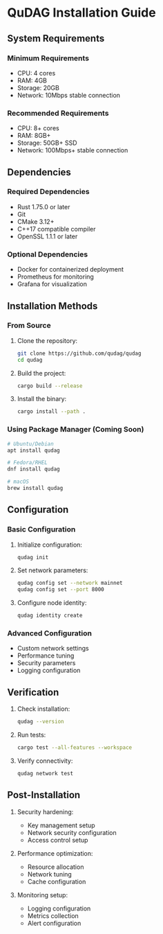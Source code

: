 # QuDAG Installation Guide

## System Requirements

### Minimum Requirements
- CPU: 4 cores
- RAM: 4GB
- Storage: 20GB
- Network: 10Mbps stable connection

### Recommended Requirements
- CPU: 8+ cores
- RAM: 8GB+
- Storage: 50GB+ SSD
- Network: 100Mbps+ stable connection

## Dependencies

### Required Dependencies
- Rust 1.75.0 or later
- Git
- CMake 3.12+
- C++17 compatible compiler
- OpenSSL 1.1.1 or later

### Optional Dependencies
- Docker for containerized deployment
- Prometheus for monitoring
- Grafana for visualization

## Installation Methods

### From Source

1. Clone the repository:
   ```bash
   git clone https://github.com/qudag/qudag
   cd qudag
   ```

2. Build the project:
   ```bash
   cargo build --release
   ```

3. Install the binary:
   ```bash
   cargo install --path .
   ```

### Using Package Manager (Coming Soon)
```bash
# Ubuntu/Debian
apt install qudag

# Fedora/RHEL
dnf install qudag

# macOS
brew install qudag
```

## Configuration

### Basic Configuration
1. Initialize configuration:
   ```bash
   qudag init
   ```

2. Set network parameters:
   ```bash
   qudag config set --network mainnet
   qudag config set --port 8000
   ```

3. Configure node identity:
   ```bash
   qudag identity create
   ```

### Advanced Configuration
- Custom network settings
- Performance tuning
- Security parameters
- Logging configuration

## Verification

1. Check installation:
   ```bash
   qudag --version
   ```

2. Run tests:
   ```bash
   cargo test --all-features --workspace
   ```

3. Verify connectivity:
   ```bash
   qudag network test
   ```

## Post-Installation

1. Security hardening:
   - Key management setup
   - Network security configuration
   - Access control setup

2. Performance optimization:
   - Resource allocation
   - Network tuning
   - Cache configuration

3. Monitoring setup:
   - Logging configuration
   - Metrics collection
   - Alert configuration